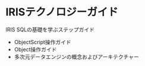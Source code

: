 # IRISテクノロジーガイド

 IRIS SQLの基礎を学ぶステップガイド

- ObjectScript操作ガイド
- Object操作ガイド
- 多次元データエンジンの概念およびアーキテクチャー
